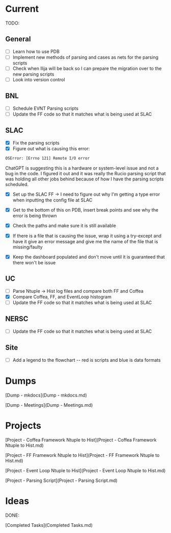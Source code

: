 # Current

TODO:

## General
- [ ] Learn how to use PDB
- [ ] Implement new methods of parsing and cases as nets for the parsing scripts
- [ ] Check when Ilija will be back so I can prepare the migration over to the new parsing scripts
- [ ] Look into version control

## BNL

- [ ] Schedule EVNT Parsing scripts
- [ ] Update the FF code so that it matches what is being used at SLAC

## SLAC

- [X] Fix the parsing scripts
- [X] Figure out what is causing this error:
```bash
OSError: [Errno 121] Remote I/O error
```
ChatGPT is suggesting this is a hardware or system-level issue and not a bug in the code.
I figured it out and it was really the Rucio parsing script that was holding all other jobs behind because of how I have the parsing scripts scheduled.
- [X] Set up the SLAC FF -> I need to figure out why I'm getting a type error when inputting the config file at SLAC
- [X] Get to the bottom of this on PDB, insert break points and see why the error is being thrown
- [X] Check the paths and make sure it is still available
- [X] If there is a file that is causing the issue, wrap it using a try-except and have it give an error message and give me the name of the file that is missing/faulty
- [X] Keep the dashboard populated and don't move until it is guaranteed that there won't be issue


## UC

- [ ] Parse Ntuple -> Hist log files and compare both FF and Coffea
- [X] Compare Coffea, FF, and EventLoop histogram
- [ ] Update the FF code so that it matches what is being used at SLAC

## NERSC

- [ ] Update the FF code so that it matches what is being used at SLAC

## Site

- [ ] Add a legend to the flowchart -- red is scripts and blue is data formats


# Dumps
[Dump - mkdocs](Dump - mkdocs.md)

[Dump - Meetings](Dump - Meetings.md)

# Projects
[Project - Coffea Framework Ntuple to Hist](Project - Coffea Framework Ntuple to Hist.md)

[Project - FF Framework Ntuple to Hist](Project - FF Framework Ntuple to Hist.md)

[Project - Event Loop Ntuple to Hist](Project - Event Loop Ntuple to Hist.md)

[Project - Parsing Script](Project - Parsing Script.md)


# Ideas



DONE:

[Completed Tasks](Completed Tasks.md)


